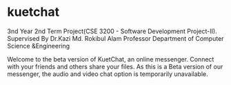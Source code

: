 # kuetchat
3nd Year 2nd Term Project(CSE 3200 - Software Development Project-II). Supervised By Dr.Kazi Md. Rokibul Alam Professor Department of Computer Science &Engineering

Welcome to the beta version of KuetChat, an online messenger. Connect with your friends and others share your files. As this is a Beta version of our messenger, the audio and video chat option is temporarily unavailable. 

